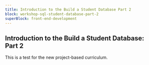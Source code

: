 ```yaml
---
title: Introduction to the Build a Student Database Part 2
block: workshop-sql-student-database-part-2
superBlock: front-end-development
---
```


## Introduction to the Build a Student Database: Part 2

This is a test for the new project-based curriculum.
